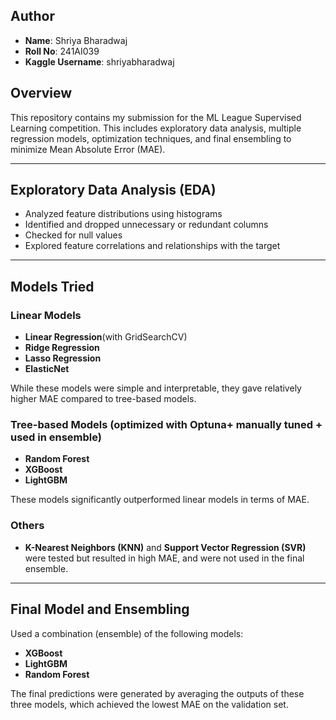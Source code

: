 ## Author
- **Name**: Shriya Bharadwaj  
- **Roll No**: 241AI039 
- **Kaggle Username**: shriyabharadwaj

## Overview

This repository contains my submission for the ML League Supervised Learning competition. This includes exploratory data analysis, multiple regression models, optimization techniques, and final ensembling to minimize Mean Absolute Error (MAE).

---

##  Exploratory Data Analysis (EDA)

- Analyzed feature distributions using histograms
- Identified and dropped unnecessary or redundant columns
- Checked for null values 
- Explored feature correlations and relationships with the target

---

##  Models Tried

### Linear Models

- **Linear Regression**(with GridSearchCV)
- **Ridge Regression** 
- **Lasso Regression** 
- **ElasticNet**

While these models were simple and interpretable, they gave relatively higher MAE compared to tree-based models.

### Tree-based Models (optimized with Optuna+ manually tuned + used in ensemble)

- **Random Forest** 
- **XGBoost** 
- **LightGBM** 

These models significantly outperformed linear models in terms of MAE.

### Others

- **K-Nearest Neighbors (KNN)** and **Support Vector Regression (SVR)** were tested but resulted in high MAE, and were not used in the final ensemble.

---

##  Final Model and Ensembling

Used a combination (ensemble) of the following models:

- **XGBoost**
- **LightGBM**
- **Random Forest**

The final predictions were generated by averaging the outputs of these three models, which achieved the lowest MAE on the validation set.
